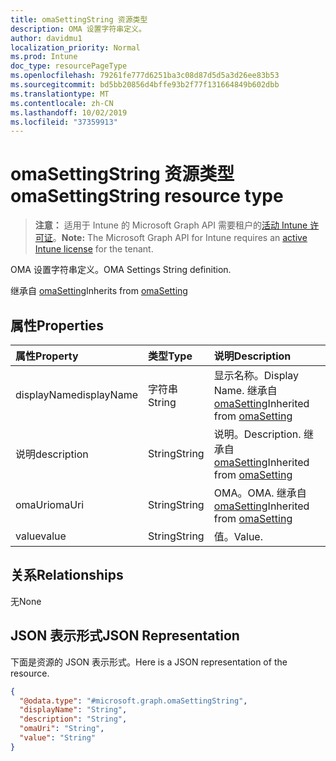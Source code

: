```yaml
---
title: omaSettingString 资源类型
description: OMA 设置字符串定义。
author: davidmu1
localization_priority: Normal
ms.prod: Intune
doc_type: resourcePageType
ms.openlocfilehash: 79261fe777d6251ba3c08d87d5d5a3d26ee83b53
ms.sourcegitcommit: bd5bb20856d4bffe93b2f77f131664849b602dbb
ms.translationtype: MT
ms.contentlocale: zh-CN
ms.lasthandoff: 10/02/2019
ms.locfileid: "37359913"
---
```

# <a name="omasettingstring-resource-type"></a><span data-ttu-id="4c2c8-103">omaSettingString 资源类型</span><span class="sxs-lookup"><span data-stu-id="4c2c8-103">omaSettingString resource type</span></span>

> <span data-ttu-id="4c2c8-104">**注意：** 适用于 Intune 的 Microsoft Graph API 需要租户的[活动 Intune 许可证](https://go.microsoft.com/fwlink/?linkid=839381)。</span><span class="sxs-lookup"><span data-stu-id="4c2c8-104">**Note:** The Microsoft Graph API for Intune requires an [active Intune license](https://go.microsoft.com/fwlink/?linkid=839381) for the tenant.</span></span>

<span data-ttu-id="4c2c8-105">OMA 设置字符串定义。</span><span class="sxs-lookup"><span data-stu-id="4c2c8-105">OMA Settings String definition.</span></span>


<span data-ttu-id="4c2c8-106">继承自 [omaSetting](../resources/intune-deviceconfig-omasetting.md)</span><span class="sxs-lookup"><span data-stu-id="4c2c8-106">Inherits from [omaSetting](../resources/intune-deviceconfig-omasetting.md)</span></span>

## <a name="properties"></a><span data-ttu-id="4c2c8-107">属性</span><span class="sxs-lookup"><span data-stu-id="4c2c8-107">Properties</span></span>
|<span data-ttu-id="4c2c8-108">属性</span><span class="sxs-lookup"><span data-stu-id="4c2c8-108">Property</span></span>|<span data-ttu-id="4c2c8-109">类型</span><span class="sxs-lookup"><span data-stu-id="4c2c8-109">Type</span></span>|<span data-ttu-id="4c2c8-110">说明</span><span class="sxs-lookup"><span data-stu-id="4c2c8-110">Description</span></span>|
|:---|:---|:---|
|<span data-ttu-id="4c2c8-111">displayName</span><span class="sxs-lookup"><span data-stu-id="4c2c8-111">displayName</span></span>|<span data-ttu-id="4c2c8-112">字符串</span><span class="sxs-lookup"><span data-stu-id="4c2c8-112">String</span></span>|<span data-ttu-id="4c2c8-113">显示名称。</span><span class="sxs-lookup"><span data-stu-id="4c2c8-113">Display Name.</span></span> <span data-ttu-id="4c2c8-114">继承自 [omaSetting](../resources/intune-deviceconfig-omasetting.md)</span><span class="sxs-lookup"><span data-stu-id="4c2c8-114">Inherited from [omaSetting](../resources/intune-deviceconfig-omasetting.md)</span></span>|
|<span data-ttu-id="4c2c8-115">说明</span><span class="sxs-lookup"><span data-stu-id="4c2c8-115">description</span></span>|<span data-ttu-id="4c2c8-116">String</span><span class="sxs-lookup"><span data-stu-id="4c2c8-116">String</span></span>|<span data-ttu-id="4c2c8-117">说明。</span><span class="sxs-lookup"><span data-stu-id="4c2c8-117">Description.</span></span> <span data-ttu-id="4c2c8-118">继承自 [omaSetting](../resources/intune-deviceconfig-omasetting.md)</span><span class="sxs-lookup"><span data-stu-id="4c2c8-118">Inherited from [omaSetting](../resources/intune-deviceconfig-omasetting.md)</span></span>|
|<span data-ttu-id="4c2c8-119">omaUri</span><span class="sxs-lookup"><span data-stu-id="4c2c8-119">omaUri</span></span>|<span data-ttu-id="4c2c8-120">String</span><span class="sxs-lookup"><span data-stu-id="4c2c8-120">String</span></span>|<span data-ttu-id="4c2c8-121">OMA。</span><span class="sxs-lookup"><span data-stu-id="4c2c8-121">OMA.</span></span> <span data-ttu-id="4c2c8-122">继承自 [omaSetting](../resources/intune-deviceconfig-omasetting.md)</span><span class="sxs-lookup"><span data-stu-id="4c2c8-122">Inherited from [omaSetting](../resources/intune-deviceconfig-omasetting.md)</span></span>|
|<span data-ttu-id="4c2c8-123">value</span><span class="sxs-lookup"><span data-stu-id="4c2c8-123">value</span></span>|<span data-ttu-id="4c2c8-124">String</span><span class="sxs-lookup"><span data-stu-id="4c2c8-124">String</span></span>|<span data-ttu-id="4c2c8-125">值。</span><span class="sxs-lookup"><span data-stu-id="4c2c8-125">Value.</span></span>|

## <a name="relationships"></a><span data-ttu-id="4c2c8-126">关系</span><span class="sxs-lookup"><span data-stu-id="4c2c8-126">Relationships</span></span>
<span data-ttu-id="4c2c8-127">无</span><span class="sxs-lookup"><span data-stu-id="4c2c8-127">None</span></span>

## <a name="json-representation"></a><span data-ttu-id="4c2c8-128">JSON 表示形式</span><span class="sxs-lookup"><span data-stu-id="4c2c8-128">JSON Representation</span></span>
<span data-ttu-id="4c2c8-129">下面是资源的 JSON 表示形式。</span><span class="sxs-lookup"><span data-stu-id="4c2c8-129">Here is a JSON representation of the resource.</span></span>
<!-- {
  "blockType": "resource",
  "@odata.type": "microsoft.graph.omaSettingString"
}
-->
``` json
{
  "@odata.type": "#microsoft.graph.omaSettingString",
  "displayName": "String",
  "description": "String",
  "omaUri": "String",
  "value": "String"
}
```




